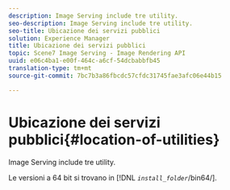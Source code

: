 ```yaml
---
description: Image Serving include tre utility.
seo-description: Image Serving include tre utility.
seo-title: Ubicazione dei servizi pubblici
solution: Experience Manager
title: Ubicazione dei servizi pubblici
topic: Scene7 Image Serving - Image Rendering API
uuid: e06c4ba1-e00f-464c-a6cf-54dcbabbfb45
translation-type: tm+mt
source-git-commit: 7bc7b3a86fbcdc57cfdc31745fae3afc06e44b15

---
```



# Ubicazione dei servizi pubblici{#location-of-utilities}

Image Serving include tre utility.

Le versioni a 64 bit si trovano in [!DNL *`install_folder`*/bin64/].
